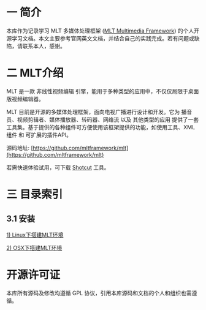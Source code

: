 # 一 简介

本库作为记录学习 MLT 多媒体处理框架 ([MLT Multimedia Framework](https://www.mltframework.org)) 的个人开源学习文档。本文主要参考官网英文文档，并结合自己的实践完成。若有问题或缺陷，请联系本人，感谢。

# 二 MLT介绍

MLT 是一款 非线性视频编辑 引擎，能用于多种类型的应用中，不仅仅局限于桌面版视频编辑器。

MLT 目前是开源的多媒体处理框架，面向电视广播进行设计和开发。它为 播音员、视频剪辑者、媒体播放器、转码器、网络流 以及 其他类型的应用 提供了一套工具集。基于提供的各种组件可方便使用该框架提供的功能，如使用工具、XML组件 和 可扩展的插件API。

源码地址: [https://github.com/mltframework/mlt](https://github.com/mltframework/mlt)

若需快速体验试用，可下载 [Shotcut](https://www.shotcut.org/) 工具。

# 三 目录索引

## 3.1 安装

[1) Linux下搭建MLT环境](https://github.com/penguy/MLTLearn/blob/master/doc/Install/Linux下搭建MLT环境.md)

[2) OSX下搭建MLT环境](https://github.com/penguy/MLTLearn/blob/master/doc/Install/OSX下搭建MLT环境.md)

# 开源许可证

本库所有源码及修改均遵循 GPL 协议，引用本库源码和文档的个人和组织也需遵循。
